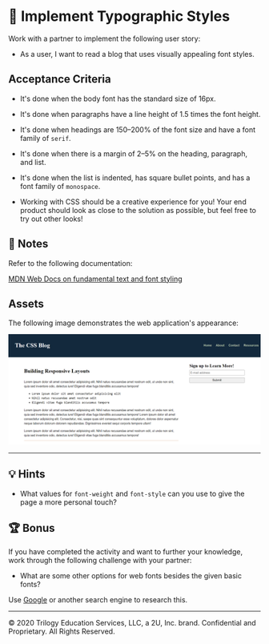 # 📖 Implement Typographic Styles

Work with a partner to implement the following user story:

* As a user, I want to read a blog that uses visually appealing font styles.

## Acceptance Criteria

* It's done when the body font has the standard size of 16px.

* It's done when paragraphs have a line height of 1.5 times the font height.

* It's done when headings are 150–200% of the font size and have a font family of `serif`.

* It's done when there is a margin of 2–5% on the heading, paragraph, and list.

* It's done when the list is indented, has square bullet points, and has a font family of `monospace`.

* Working with CSS should be a creative experience for you! Your end product should look as close to the solution as possible, but feel free to try out other looks!

## 📝 Notes

Refer to the following documentation: 

[MDN Web Docs on fundamental text and font styling](https://developer.mozilla.org/en-US/docs/Learn/CSS/Styling_text/Fundamentals)

## Assets

The following image demonstrates the web application's appearance:

![The blog page includes a monospaced list and headings with a serif font.](./Images/01-CSS-typography.png)

--- 

## 💡 Hints

* What values for `font-weight` and `font-style` can you use to give the page a more personal touch?

## 🏆 Bonus

If you have completed the activity and want to further your knowledge, work through the following challenge with your partner:

* What are some other options for web fonts besides the given basic fonts?

Use [Google](https://www.google.com) or another search engine to research this.

---
© 2020 Trilogy Education Services, LLC, a 2U, Inc. brand. Confidential and Proprietary. All Rights Reserved.
